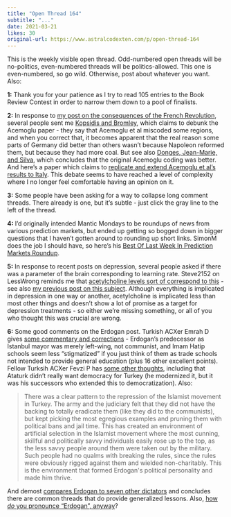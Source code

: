 ```yaml
---
title: "Open Thread 164"
subtitle: "..."
date: 2021-03-21
likes: 30
original-url: https://www.astralcodexten.com/p/open-thread-164
---
```

This is the weekly visible open thread. Odd-numbered open threads will be no-politics, even-numbered threads will be politics-allowed. This one is even-numbered, so go wild. Otherwise, post about whatever you want. Also:

 **1:** Thank you for your patience as I try to read 105 entries to the Book Review Contest in order to narrow them down to a pool of finalists.

 **2:** In response to [my post on the consequences of the French Revolution](https://astralcodexten.substack.com/p/the-consequences-of-radical-reform), several people sent me [Kopsidis and Bromley](https://pdfs.semanticscholar.org/340f/c036a46437de8fb899b0a87800baa5d38a3d.pdf), which claims to debunk the Acemoglu paper - they say that Acemoglu et al miscoded some regions, and when you correct that, it becomes apparent that the real reason some parts of Germany did better than others wasn’t because Napoleon reformed them, but because they had more coal. But see also [Donges, Jean-Marie, and Silva](https://www.econstor.eu/bitstream/10419/145952/1/VfS_2016_pid_7112.pdf), which concludes that the original Acemoglu coding was better. And here’s a paper which claims to [replicate and extend Acemoglu et al’s results to Italy](https://papers.ssrn.com/sol3/papers.cfm?abstract_id=3187337). This debate seems to have reached a level of complexity where I no longer feel comfortable having an opinion on it.

 **3:** Some people have been asking for a way to collapse long comment threads. There already is one, but it’s subtle - just click the gray line to the left of the thread.

 **4:** I’d originally intended Mantic Mondays to be roundups of news from various prediction markets, but ended up getting so bogged down in bigger questions that I haven’t gotten around to rounding up short links. SimonM does the job I should have, so here’s his [Best Of Last Week In Prediction Markets Roundup](https://astralcodexten.substack.com/p/mantic-monday-mantic-matt-y#comment-1505091).

 **5:** In response to recent posts on depression, several people asked if there was a parameter of the brain corresponding to learning rate. Steve2152 on LessWrong reminds me that [acetylcholine levels sort of correspond to this](https://www.lesswrong.com/posts/7ny7NLqvzJt7WfeXP/acetylcholine-learning-rate-aka-plasticity) \- see also [my previous post on this subject](https://slatestarcodex.com/2018/10/22/cognitive-enhancers-mechanisms-and-tradeoffs/). Although everything is implicated in depression in one way or another, acetylcholine is implicated less than most other things and doesn’t show a lot of promise as a target for depression treatments - so either we’re missing something, or all of you who thought this was crucial are wrong.

 **6:** Some good comments on the Erdogan post. Turkish ACXer Emrah D gives [some commentary and corrections](https://astralcodexten.substack.com/p/book-review-the-new-sultan#comment-1530719) \- Erdogan’s predecessor as Istanbul mayor was merely left-wing, not communist, and Imam Hatip schools seem less “stigmatized” if you just think of them as trade schools not intended to provide general education (plus 16 other excellent points). Fellow Turksih ACXer Fevzi P has [some other thoughts](https://www.reddit.com/r/slatestarcodex/comments/m7z8x0/book_review_the_new_sultan/grhz4fw/), including that Ataturk didn’t really want democracy for Turkey (he modernized it, but it was his successors who extended this to democratization). Also:

> There was a clear pattern to the repression of the Islamist movement in Turkey. The army and the judiciary felt that they did not have the backing to totally eradicate them (like they did to the communists), but kept picking the most egregious examples and pruning them with political bans and jail time. This has created an environment of artificial selection in the Islamist movement where the most cunning, skillful and politically savvy individuals easily rose up to the top, as the less savvy people around them were taken out by the military. Such people had no qualms with breaking the rules, since the rules were obviously rigged against them and wielded non-charitably. This is the environment that formed Erdogan's political personality and made him thrive. 

And demost [compares Erdogan to seven other dictators](https://astralcodexten.substack.com/p/book-review-the-new-sultan#comment-1547680) and concludes there are common threads that do provide generalized lessons. Also, [how ](https://astralcodexten.substack.com/p/book-review-the-new-sultan#comment-1549472)_[do](https://astralcodexten.substack.com/p/book-review-the-new-sultan#comment-1549472)_[ you pronounce “Erdogan”, anyway](https://astralcodexten.substack.com/p/book-review-the-new-sultan#comment-1549472)?
